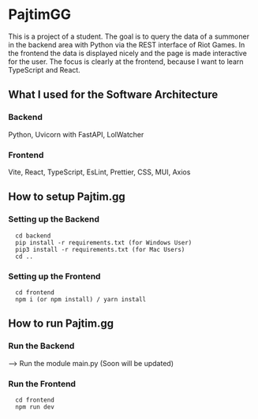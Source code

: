 # PajtimGG
This is a project of a student. The goal is to query the data of a summoner in the backend area with Python via the REST interface of Riot Games. 
In the frontend the data is displayed nicely and the page is made interactive for the user. The focus is clearly at the frontend, because I want to 
learn TypeScript and React.

## What I used for the Software Architecture
### Backend 
Python, Uvicorn with FastAPI, LolWatcher
### Frontend
Vite, React, TypeScript, EsLint, Prettier, CSS, MUI, Axios

## How to setup Pajtim.gg
### Setting up the Backend 
```
  cd backend 
  pip install -r requirements.txt (for Windows User) 
  pip3 install -r requirements.txt (for Mac Users)
  cd .. 
```
### Setting up the Frontend
```
  cd frontend 
  npm i (or npm install) / yarn install
```

## How to run Pajtim.gg 
### Run the Backend
--> Run the module main.py (Soon will be updated) 

### Run the Frontend
```
  cd frontend 
  npm run dev 
```
  
